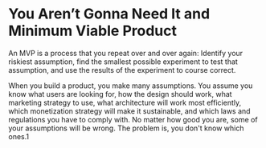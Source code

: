 # You Aren’t Gonna Need It and Minimum Viable Product

An MVP is a process that you repeat over and over again: Identify your riskiest assumption, find the smallest possible experiment to test that assumption, and use the results of the experiment to course correct.

When you build a product, you make many assumptions. You assume you know what users are looking for, how the design should work, what marketing strategy to use, what architecture will work most efficiently, which monetization strategy will make it sustainable, and which laws and regulations you have to comply with. No matter how good you are, some of your assumptions will be wrong. The problem is, you don't know which ones.1